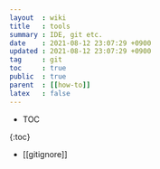 ```yaml
---
layout  : wiki
title   : tools 
summary : IDE, git etc.
date    : 2021-08-12 23:07:29 +0900
updated : 2021-08-12 23:07:29 +0900
tag     : git
toc     : true
public  : true
parent  : [[how-to]]
latex   : false 
---
```


* TOC

{:toc}

* [[gitignore]]
